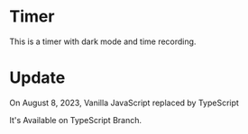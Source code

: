 # Timer

This is a timer with dark mode and time recording.

# Update

On August 8, 2023, Vanilla JavaScript replaced by TypeScript

It's Available on TypeScript Branch.
